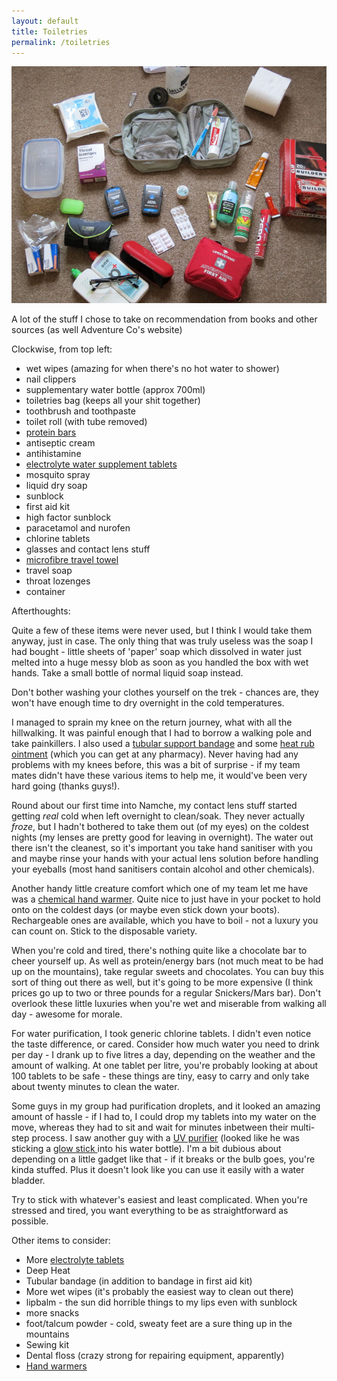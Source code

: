 ```yaml
---
layout: default
title: Toiletries
permalink: /toiletries
---
```

![](assets/equipment1.jpg "Equipment")

A lot of the stuff I chose to take on recommendation from books and other sources (as well Adventure Co's website)

Clockwise, from top left:

* wet wipes (amazing for when there's no hot water to shower)
* nail clippers
* supplementary water bottle (approx 700ml)
* toiletries bag (keeps all your shit together)
* toothbrush and toothpaste
* toilet roll (with tube removed)
* [protein bars ](http://www.amazon.co.uk/gp/product/B000668QYU/)
* antiseptic cream
* antihistamine
* [electrolyte water supplement tablets ](http://www.amazon.co.uk/gp/product/B003AIF4Q4/)
* mosquito spray
* liquid dry soap
* sunblock
* first aid kit
* high factor sunblock
* paracetamol and nurofen
* chlorine tablets
* glasses and contact lens stuff
* [microfibre travel towel ](http://www.amazon.co.uk/gp/product/B005ERHQ38/)
* travel soap
* throat lozenges
* container


Afterthoughts:

Quite a few of these items were never used, but I think I would take them anyway, just in case. The only thing that was truly useless was the soap I had bought - little sheets of 'paper' soap which dissolved in water just melted into a huge messy blob as soon as you handled the box with wet hands. Take a small bottle of normal liquid soap instead.

Don't bother washing your clothes yourself on the trek - chances are, they won't have enough time to dry overnight in the cold temperatures.

I managed to sprain my knee on the return journey, what with all the hillwalking. It was painful enough that I had to borrow a walking pole and take painkillers. I also used a [tubular support bandage](http://www.amazon.co.uk/gp/product/B001N2PC3O/) and some [heat rub ointment](http://en.wikipedia.org/wiki/Deep_Heat_(heat_rub)) (which you can get at any pharmacy). Never having had any problems with my knees before, this was a bit of surprise - if my team mates didn't have these various items to help me, it would've been very hard going (thanks guys!).

Round about our first time into Namche, my contact lens stuff started getting *real* cold when left overnight to clean/soak. They never actually *froze*, but I hadn't bothered to take them out (of my eyes) on the coldest nights (my lenses are pretty good for leaving in overnight). The water out there isn't the cleanest, so it's important you take hand sanitiser with you and maybe rinse your hands with your actual lens solution before handling your eyeballs (most hand sanitisers contain alcohol and other chemicals).

Another handy little creature comfort which one of my team let me have was a [chemical hand warmer](http://en.wikipedia.org/wiki/Hand_warmer). Quite nice to just have in your pocket to hold onto on the coldest days (or maybe even stick down your boots). Rechargeable ones are available, which you have to boil - not a luxury you can count on. Stick to the disposable variety.

When you're cold and tired, there's nothing quite like a chocolate bar to cheer yourself up. As well as protein/energy bars (not much meat to be had up on the mountains), take regular sweets and chocolates. You can buy this sort of thing out there as well, but it's going to be more expensive (I think prices go up to two or three pounds for a regular Snickers/Mars bar). Don't overlook these little luxuries when you're wet and miserable from walking all day - awesome for morale.

For water purification, I took generic chlorine tablets. I didn't even notice the taste difference, or cared. Consider how much water you need to drink per day - I drank up to five litres a day, depending on the weather and the amount of walking. At one tablet per litre, you're probably looking at about 100 tablets to be safe - these things are tiny, easy to carry and only take about twenty minutes to clean the water.

Some guys in my group had purification droplets, and it looked an amazing amount of hassle - if I had to, I could drop my tablets into my water on the move, whereas they had to sit and wait for minutes inbetween their multi-step process. I saw another guy with a [UV purifier](http://en.wikipedia.org/wiki/Portable_water_purification#Ultraviolet_purification) (looked like he was sticking a [glow stick ](http://www.amazon.co.uk/mn/search/?_encoding=UTF8&tag=evernati-21&linkCode=ur2&camp=1634&creative=19450&field-keywords=uv%20water%20purifier) into his water bottle). I'm a bit dubious about depending on a little gadget like that - if it breaks or the bulb goes, you're kinda stuffed. Plus it doesn't look like you can use it easily with a water bladder.

Try to stick with whatever's easiest and least complicated. When you're stressed and tired, you want everything to be as straightforward as possible.

Other items to consider:

* More [electrolyte tablets ](http://www.amazon.co.uk/gp/product/B003AIF4Q4/)
* Deep Heat
* Tubular bandage (in addition to bandage in first aid kit)
* More wet wipes (it's probably the easiest way to clean out there)
* lipbalm - the sun did horrible things to my lips even with sunblock
* more snacks
* foot/talcum powder - cold, sweaty feet are a sure thing up in the mountains
* Sewing kit
* Dental floss (crazy strong for repairing equipment, apparently)
* [Hand warmers ](http://www.amazon.co.uk/gp/product/B001THB8RM/)


